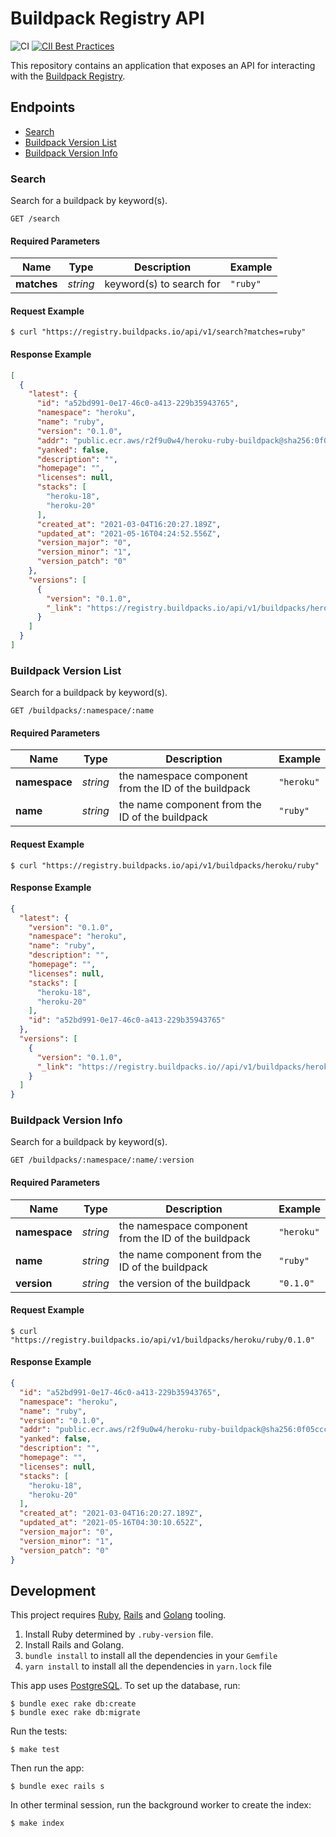 # Buildpack Registry API

![CI](https://github.com/buildpacks/registry-api/workflows/CI/badge.svg)
[![CII Best Practices](https://bestpractices.coreinfrastructure.org/projects/4748/badge)](https://bestpractices.coreinfrastructure.org/projects/4748)

This repository contains an application that exposes an API for interacting with the [Buildpack Registry](https://github.com/buildpacks/rfcs/blob/main/text/0032-update-json-cnb-registry.md).

## Endpoints

- [Search](#search)
- [Buildpack Version List](#buildpack-version-list)
- [Buildpack Version Info](#buildpack-version-info)

### Search

Search for a buildpack by keyword(s).

```
GET /search
```

#### Required Parameters

| Name | Type | Description | Example |
| ------- | ------- | ------- | ------- |
| **matches** | *string* | keyword(s) to search for | `"ruby"`

#### Request Example

```sh-session
$ curl "https://registry.buildpacks.io/api/v1/search?matches=ruby"
```

#### Response Example

```json
[
  {
    "latest": {
      "id": "a52bd991-0e17-46c0-a413-229b35943765",
      "namespace": "heroku",
      "name": "ruby",
      "version": "0.1.0",
      "addr": "public.ecr.aws/r2f9u0w4/heroku-ruby-buildpack@sha256:0f05ccc534c20fb54cc6f0c71df9b21b2952f74f528ed98f55d81c40434844fd",
      "yanked": false,
      "description": "",
      "homepage": "",
      "licenses": null,
      "stacks": [
        "heroku-18",
        "heroku-20"
      ],
      "created_at": "2021-03-04T16:20:27.189Z",
      "updated_at": "2021-05-16T04:24:52.556Z",
      "version_major": "0",
      "version_minor": "1",
      "version_patch": "0"
    },
    "versions": [
      {
        "version": "0.1.0",
        "_link": "https://registry.buildpacks.io/api/v1/buildpacks/heroku/ruby/0.1.0"
      }
    ]
  }
]
```

### Buildpack Version List

Search for a buildpack by keyword(s).

```
GET /buildpacks/:namespace/:name
```

#### Required Parameters

| Name | Type | Description | Example |
| ------- | ------- | ------- | ------- |
| **namespace** | *string* | the namespace component from the ID of the buildpack | `"heroku"`
| **name** | *string* | the name component from the ID of the buildpack | `"ruby"`

#### Request Example

```sh-session
$ curl "https://registry.buildpacks.io/api/v1/buildpacks/heroku/ruby"
```

#### Response Example

```json
{
  "latest": {
    "version": "0.1.0",
    "namespace": "heroku",
    "name": "ruby",
    "description": "",
    "homepage": "",
    "licenses": null,
    "stacks": [
      "heroku-18",
      "heroku-20"
    ],
    "id": "a52bd991-0e17-46c0-a413-229b35943765"
  },
  "versions": [
    {
      "version": "0.1.0",
      "_link": "https://registry.buildpacks.io//api/v1/buildpacks/heroku/ruby/0.1.0"
    }
  ]
}
```

### Buildpack Version Info

Search for a buildpack by keyword(s).

```
GET /buildpacks/:namespace/:name/:version
```

#### Required Parameters

| Name | Type | Description | Example |
| ------- | ------- | ------- | ------- |
| **namespace** | *string* | the namespace component from the ID of the buildpack | `"heroku"`
| **name** | *string* | the name component from the ID of the buildpack | `"ruby"`
| **version** | *string* | the version of the buildpack | `"0.1.0"`

#### Request Example

```sh-session
$ curl "https://registry.buildpacks.io/api/v1/buildpacks/heroku/ruby/0.1.0"
```

#### Response Example

```json
{
  "id": "a52bd991-0e17-46c0-a413-229b35943765",
  "namespace": "heroku",
  "name": "ruby",
  "version": "0.1.0",
  "addr": "public.ecr.aws/r2f9u0w4/heroku-ruby-buildpack@sha256:0f05ccc534c20fb54cc6f0c71df9b21b2952f74f528ed98f55d81c40434844fd",
  "yanked": false,
  "description": "",
  "homepage": "",
  "licenses": null,
  "stacks": [
    "heroku-18",
    "heroku-20"
  ],
  "created_at": "2021-03-04T16:20:27.189Z",
  "updated_at": "2021-05-16T04:30:10.652Z",
  "version_major": "0",
  "version_minor": "1",
  "version_patch": "0"
}
```

## Development

This project requires [Ruby](http://www.ruby-lang.org/en/), [Rails](http://rubyonrails.org/) and [Golang](https://golang.org/) tooling.

1. Install Ruby determined by `.ruby-version` file.
2. Install Rails and Golang.
3. `bundle install` to install all the dependencies in your `Gemfile`
4. `yarn install` to install all the dependencies in `yarn.lock` file

This app uses [PostgreSQL](https://www.postgresql.org/). To set up the database, run:

```
$ bundle exec rake db:create
$ bundle exec rake db:migrate
```
Run the tests:

```
$ make test
```
Then run the app:

```
$ bundle exec rails s
```

In other terminal session, run the background worker to create the index:

```
$ make index
```
